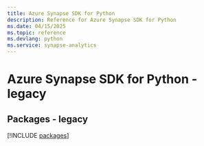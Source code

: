 ```yaml
---
title: Azure Synapse SDK for Python
description: Reference for Azure Synapse SDK for Python
ms.date: 04/15/2025
ms.topic: reference
ms.devlang: python
ms.service: synapse-analytics
---
```

# Azure Synapse SDK for Python - legacy
## Packages - legacy
[!INCLUDE [packages](synapse-index.md)]